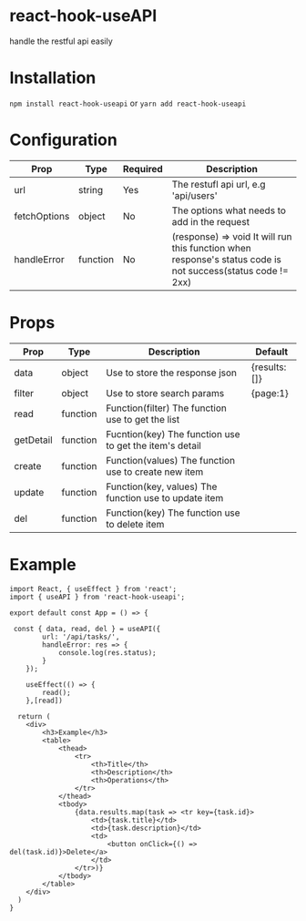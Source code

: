 # react-hook-useAPI
handle the restful api easily

# Installation
`npm install react-hook-useapi`
or
`yarn add react-hook-useapi`

# Configuration
Prop|Type|Required|Description
----|----|--------|-----------
url|string|Yes|The restufl api url, e.g 'api/users'
fetchOptions|object|No|The options what needs to add in the request
handleError|function|No|(response) => void It will run this function when response's status code is not success(status code != 2xx)

# Props
Prop|Type|Description|Default
----|----|-----------|-------
data|object| Use to store the response json|{results:[]}
filter|object| Use to store search params|{page:1}
read|function|Function(filter) The function use to get the list
getDetail|function|Fucntion(key) The function use to get the item's detail
create|function|Function(values) The function use to create new item
update|function|Function(key, values) The function use to update item
del|function|Function(key) The function use to delete item

# Example
```
import React, { useEffect } from 'react';
import { useAPI } from 'react-hook-useapi';

export default const App = () => {
    
 const { data, read, del } = useAPI({ 
        url: '/api/tasks/',
        handleError: res => {
            console.log(res.status);
        }
    });

    useEffect(() => {
        read();
    },[read])
 
  return (
    <div>
        <h3>Example</h3>      
        <table>
            <thead>
                <tr>
                    <th>Title</th>
                    <th>Description</th>
                    <th>Operations</th>
                </tr>    
            </thead>
            <tbody>
                {data.results.map(task => <tr key={task.id}>
                    <td>{task.title}</td>
                    <td>{task.description}</td>
                    <td>
                        <button onClick={() => del(task.id)}>Delete</a>
                    </td>
                </tr>)}   
            </tbody>
        </table>
    </div> 
  )
}
```
